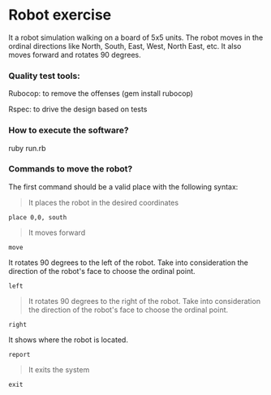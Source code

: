 # Robot exercise
It a robot simulation walking on a board of 5x5 units. The robot moves in the ordinal directions like North, South, East, West, North East, etc. It also moves forward and rotates 90 degrees.

### Quality test tools:
Rubocop: to remove the offenses (gem install rubocop)

Rspec: to drive the design based on tests

### How to execute the software?
ruby run.rb

### Commands to move the robot?
The first command should be a valid place with the following syntax:

> It places the robot in the desired coordinates 
``` 
place 0,0, south
```


> It moves forward
```
move
```


It rotates 90 degrees to the left of the robot. Take into consideration the direction of the robot's face to choose the ordinal point.
```
left
```


> It rotates 90 degrees to the right of the robot. Take into consideration the direction of the robot's face to choose the ordinal point.
```
right
```


It shows where the robot is located.
```
report
```


> It exits the system
```
exit
```
